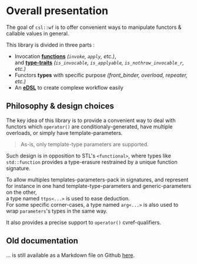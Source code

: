 # Overall presentation

The goal of `csl::wf` is to offer convenient ways to manipulate functors & callable values in general.

This library is divided in three parts :

- Invocation [**functions**](#invocation-utilities) *(`invoke`, `apply`, etc.)*,  
  and [**type-traits**](#invocation-traits) *(`is_invocable`, `is_applyable`, `is_nothrow_invocable_r`, etc.)*
- Functors **types** with specific purpose *(front_binder, overload, repeater, etc.)*
- An [**eDSL**](#edsl) to create complexe workflow easily

## Philosophy & design choices

The key idea of this library is to provide a convenient way to deal with functors which `operator()` are conditionaly-generated, have multiple overloads, or simply have template-parameters.

> As-is, only template-type parameters are supported.

Such design is in opposition to STL's `<functional>`, where types like `std::function` provides a type-erasure restrained by a unique function signature.

To allow multiples templates-parameters-pack in signatures, and represent for instance in one hand template-type-parameters and generic-parameters on the other,  
a type named `ttps<...>` is used to ease deduction.  
For some specific corner-cases, a type named `arg<...>` is also used to wrap `parameters`'s types in the same way.

It also provides a precise support to `operator()` cvref-qualifiers.

## Old documentation

... is still available as a Markdown file on Github [here](https://github.com/GuillaumeDua/CppShelf/blob/gh-pages/details/markdown/wf.md).
